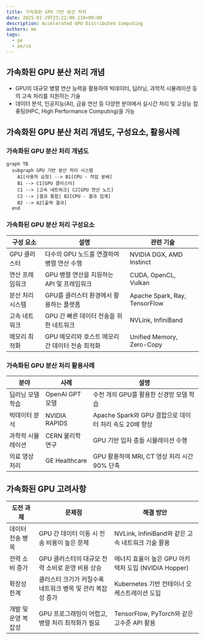 ```yaml
---
title: 가속화된 GPU 기반 분산 처리
date: 2025-01-29T23:21:09.116+09:00
description: Accelerated GPU Distributed Computing
authors: me
tags:
  - pe
  - pe/ca
---
```


## 가속화된 GPU 분산 처리 개념

- GPU의 대규모 병렬 연산 능력을 활용하여 빅데이터, 딥러닝, 과학적 시뮬레이션 등의 고속 처리를 지원하는 기술
- 데이터 분석, 인공지능(AI), 금융 연산 등 다양한 분야에서 실시간 처리 및 고성능 컴퓨팅(HPC, High Performance Computing)을 가능

## 가속화된 GPU 분산 처리 개념도, 구성요소, 활용사례

### 가속화된 GPU 분산 처리 개념도

```mermaid
graph TB
  subgraph GPU 기반 분산 처리 시스템
    A1[사용자 요청] --> B1[CPU - 작업 분배]
    B1 --> C1[GPU 클러스터]
    C1 --> |고속 네트워크| C2[GPU 연산 노드]
    C2 --> |결과 통합| B2[CPU - 결과 집계]
    B2 --> A2[출력 결과]
  end
```

### 가속화된 GPU 분산 처리 구성요소

| 구성 요소 | 설명 | 관련 기술 |
| --- | --- | --- |
| GPU 클러스터 | 다수의 GPU 노드를 연결하여 병렬 연산 수행 | NVIDIA DGX, AMD Instinct |
| 연산 프레임워크 | GPU 병렬 연산을 지원하는 API 및 프레임워크 | CUDA, OpenCL, Vulkan |
| 분산 처리 시스템 | GPU를 클러스터 환경에서 활용하는 플랫폼 | Apache Spark, Ray, TensorFlow |
| 고속 네트워크 | GPU 간 빠른 데이터 전송을 위한 네트워크 | NVLink, InfiniBand |
| 메모리 최적화 | GPU 메모리와 호스트 메모리 간 데이터 전송 최적화 | Unified Memory, Zero-Copy |

### 가속화된 GPU 분산 처리 활용사례

| 분야 | 사례 | 설명 |
| --- | --- | --- |
| 딥러닝 모델 학습 | OpenAI GPT 모델 | 수천 개의 GPU를 활용한 신경망 모델 학습 |
| 빅데이터 분석 | NVIDIA RAPIDS | Apache Spark와 GPU 결합으로 데이터 처리 속도 20배 향상 |
| 과학적 시뮬레이션 | CERN 물리학 연구 | GPU 기반 입자 충돌 시뮬레이션 수행 |
| 의료 영상 처리 | GE Healthcare | GPU 활용하여 MRI, CT 영상 처리 시간 90% 단축 |

## 가속화된 GPU 고려사항

| 도전 과제 | 문제점 | 해결 방안 |
| --- | --- | --- |
| 데이터 전송 병목 | GPU 간 데이터 이동 시 전송 비용이 높은 문제 | NVLink, InfiniBand와 같은 고속 네트워크 기술 활용 |
| 전력 소비 증가 | GPU 클러스터의 대규모 전력 소비로 운영 비용 상승 | 에너지 효율이 높은 GPU 아키텍처 도입 (NVIDIA Hopper) |
| 확장성 한계 | 클러스터 크기가 커질수록 네트워크 병목 및 관리 복잡성 증가 | Kubernetes 기반 컨테이너 오케스트레이션 도입 |
| 개발 및 운영 복잡성 | GPU 프로그래밍이 어렵고, 병렬 처리 최적화가 필요 | TensorFlow, PyTorch와 같은 고수준 API 활용 |
